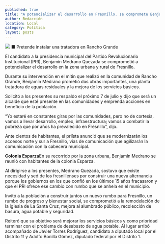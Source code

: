 ```yaml
---
published: true
title: "A potencializar el desarrollo en Fresnillo, se compromete Benjamín Medrano"
author: Redacción
location: Local
category: Política
layout: posts
---
```


![](http://i.imgur.com/LJCBx4Hm.jpg)
■ Pretende instalar una tratadora en Rancho Grande

El candidato a la presidencia municipal del Partido Revolucionario Institucional (PRI), Benjamín Medrano Quezada se comprometió a potencializar el desarrollo en la zona urbana y rural de Fresnillo.

Durante su intervención en el mitin que realizó en la comunidad de Rancho Grande, Benjamín Medrano prometió dos obras importantes, una planta tratadora de aguas residuales y la mejora de los servicios básicos.

Solicitó a los presentes su respaldo el próximo 7 de julio y dijo que será un alcalde que esté presente en las comunidades y emprenda acciones en beneficio de la población.

“Yo estaré en constantes giras por las comunidades, pero no de cortesía, vamos a llevar desarrollo, empleo, infraestructura; vamos a combatir la pobreza que por años ha prevalecido en Fresnillo”, dijo.

Ante cientos de habitantes, el priísta anunció que se modernizarán los accesos norte y sur a Fresnillo, vías de comunicación que agilizarán la comunicación con la cabecera municipal.

**Colonia Esparza**En su recorrido por la zona urbana, Benjamín Medrano se reunió con habitantes de la colonia Esparza.

Al dirigirse a los presentes, Medrano Quezada, sostuvo que existe necesidad y sed de los fresnillenses por construir una nueva alternancia porque los gobiernos en los que confió en los últimos 15 años fracasaron y que el PRI ofrece ese cambio con rumbo que se anhela en el municipio.

Invitó a la población a construir juntos un nuevo rumbo para Fresnillo, un rumbo de progreso y bienestar social, se comprometió a la remodelación de la iglesia de La Santa Cruz, mejora al alumbrado público, recolección de basura, agua potable y seguridad.

Reiteró que su objetivo será mejorar los servicios básicos y como prioridad terminar con el problema de desabasto de agua potable. Al lugar arribó acompañado de Javier Torres Rodríguez, candidato a diputado local por el Distrito 11 y Adolfo Bonilla Gómez, diputado federal por el Distrito 1.
